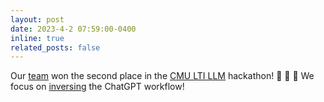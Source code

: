 ```yaml
---
layout: post
date: 2023-4-2 07:59:00-0400
inline: true
related_posts: false
---
```


Our [team](https://photos.google.com/share/AF1QipO6Z89l8ZtPkNF-H7V0Xe4q5DU0TG1iMIy7mdTJYW8eZWUIRDq8VLC99OHsNdJ6qg/photo/AF1QipNY01tqmOqTztOQaA7MVmxPBExL3QyFVVs2t_pD?key=M3FycUNnLVNXQm1vZmh6dFljRkxCSUV0cU5XSFZ3) won the second place in the [CMU LTI LLM](https://www.cmu-lti-llm.org/) hackathon! :tada: :tada: :tada: We focus on [inversing](https://photos.google.com/share/AF1QipO6Z89l8ZtPkNF-H7V0Xe4q5DU0TG1iMIy7mdTJYW8eZWUIRDq8VLC99OHsNdJ6qg/photo/AF1QipOBQmPsPBIBqj3lZOek_dMwonu8iuBlVE1qzPuC?key=M3FycUNnLVNXQm1vZmh6dFljRkxCSUV0cU5XSFZ3) the ChatGPT workflow!